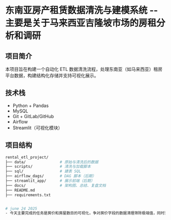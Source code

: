 # 东南亚房产租赁数据清洗与建模系统 -- 主要是关于马来西亚吉隆坡市场的房租分析和调研

## 项目简介
本项目旨在构建一个自动化 ETL 数据清洗流程，处理东南亚（如马来西亚）租房平台数据，构建结构化存储并支持可视化展示。

## 技术栈
- Python + Pandas
- MySQL
- Git + GitLab/GitHub
- Airflow
- Streamlit（可视化模块）

##  项目结构
```bash
rental_etl_project/
├── data/               # 原始与清洗后的数据
├── scripts/            # 清洗与加载脚本
├── sql/                # 建表 SQL
├── airflow_dags/       # DAG 脚本（后期）
├── streamlit_app/      # 展示前端（后期）
├── docs/               # 架构图、总结、复盘文档
├── README.md
├── requirements.txt


# june 24 2025
- 今天主要完成的任务是房价和房屋数目的可视化，争对房价字段的数据清理筛除极端值，同时熟练掌握git，和使用github进行部署